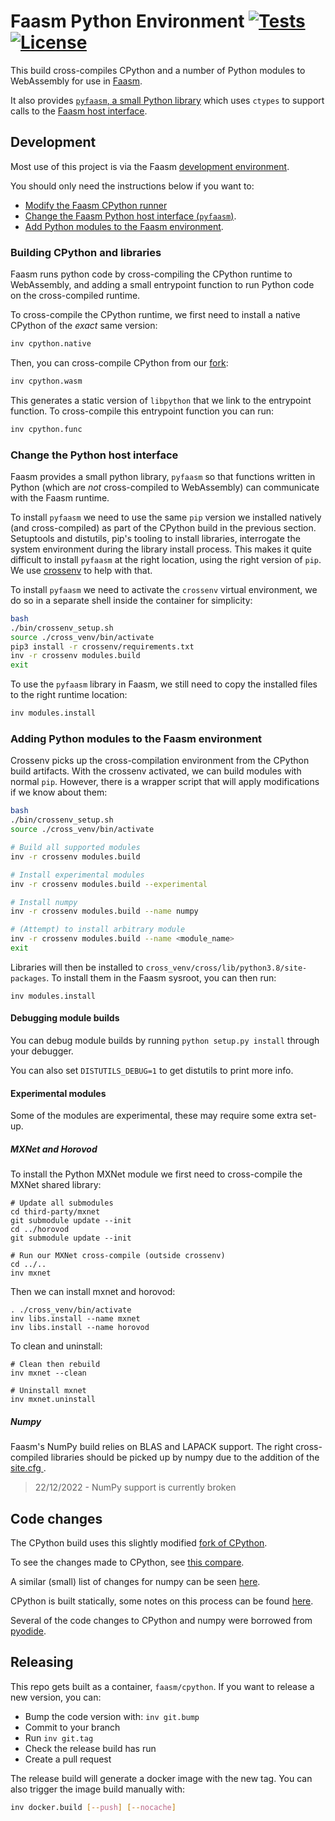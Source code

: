 # Faasm Python Environment [![Tests](https://github.com/faasm/python/workflows/Tests/badge.svg?branch=main)](https://github.com/faasm/python/actions)  [![License](https://img.shields.io/github/license/faasm/python.svg)](https://github.com/faasm/python/blob/main/LICENSE.md)

This build cross-compiles CPython and a number of Python modules to WebAssembly
for use in [Faasm](https://github.com/faasm/faasm).

It also provides [`pyfaasm`, a small Python library](pyfaasm/) which uses
`ctypes` to support calls to the [Faasm host
interface](https://faasm.readthedocs.io/en/latest/source/host_interface.html).

## Development

Most use of this project is via the Faasm [development
environment](https://faasm.readthedocs.io/en/latest/source/development.html).

You should only need the instructions below if you want to:

- [Modify the Faasm CPython runner](#building-cpython-and-libraries)
- [Change the Faasm Python host interface (`pyfaasm`)](#change-the-python-host-interface).
- [Add Python modules to the Faasm environment](#addding-python-modules-to-the-faasm-environment).

### Building CPython and libraries

Faasm runs python code by cross-compiling the CPython runtime to WebAssembly,
and adding a small entrypoint function to run Python code on the cross-compiled
runtime.

To cross-compile the CPython runtime, we first need to install a native CPython
of the _exact_ same version:

```bash
inv cpython.native
```

Then, you can cross-compile CPython from our [fork](
https://github.com/faasm/cpython):

```bash
inv cpython.wasm
```

This generates a static version of `libpython` that we link to the entrypoint
function. To cross-compile this entrypoint function you can run:

```bash
inv cpython.func
```

### Change the Python host interface

Faasm provides a small python library, `pyfaasm` so that functions written in
Python (which are _not_ cross-compiled to WebAssembly) can communicate with the
Faasm runtime.

To install `pyfaasm` we need to use the same `pip` version we installed
natively (and cross-compiled) as part of the CPython build in the previous
section. Setuptools and distutils, pip's tooling to install libraries,
interrogate the system environment during the library install process. This
makes it quite difficult to install `pyfaasm` at the right location, using the
right version of `pip`. We use [crossenv](https://github.com/benfogle/crossenv)
to help with that.

To install `pyfaasm` we need to activate the `crossenv` virtual environment, we
do so in a separate shell inside the container for simplicity:

```bash
bash
./bin/crossenv_setup.sh
source ./cross_venv/bin/activate
pip3 install -r crossenv/requirements.txt
inv -r crossenv modules.build
exit
```

To use the `pyfaasm` library in Faasm, we still need to copy the installed
files to the right runtime location:

```bash
inv modules.install
```

### Adding Python modules to the Faasm environment

Crossenv picks up the cross-compilation environment from the CPython
build artifacts. With the crossenv activated, we can build modules with normal
`pip`. However, there is a wrapper script that will apply modifications if we
know about them:

```bash
bash
./bin/crossenv_setup.sh
source ./cross_venv/bin/activate

# Build all supported modules
inv -r crossenv modules.build

# Install experimental modules
inv -r crossenv modules.build --experimental

# Install numpy
inv -r crossenv modules.build --name numpy

# (Attempt) to install arbitrary module
inv -r crossenv modules.build --name <module_name>
exit
```

Libraries will then be installed to
`cross_venv/cross/lib/python3.8/site-packages`. To install them in the Faasm
sysroot, you can then run:

```
inv modules.install
```

#### Debugging module builds

You can debug module builds by running `python setup.py install` through your
debugger.

You can also set `DISTUTILS_DEBUG=1` to get distutils to print more info.

#### Experimental modules

Some of the modules are experimental, these may require some extra set-up.

##### MXNet and Horovod

To install the Python MXNet module we first need to cross-compile the MXNet
shared library:

```
# Update all submodules
cd third-party/mxnet
git submodule update --init
cd ../horovod
git submodule update --init

# Run our MXNet cross-compile (outside crossenv)
cd ../..
inv mxnet
```

Then we can install mxnet and horovod:

```
. ./cross_venv/bin/activate
inv libs.install --name mxnet
inv libs.install --name horovod
```

To clean and uninstall:

```
# Clean then rebuild
inv mxnet --clean

# Uninstall mxnet
inv mxnet.uninstall
```

##### Numpy

Faasm's NumPy build relies on BLAS and LAPACK support. The right cross-compiled
libraries should be picked up by numpy due to the addition of the [site.cfg
](../third-party/numpy/site.cfg).

> 22/12/2022 - NumPy support is currently broken

## Code changes

The CPython build uses this slightly modified [fork of
CPython](https://github.com/faasm/cpython/tree/faasm).

To see the changes made to CPython, see [this
compare](https://github.com/python/cpython/compare/v3.8.2...faasm:faasm).

A similar (small) list of changes for numpy can be seen
[here](https://github.com/numpy/numpy/compare/v1.19.2...faasm:faasm).

CPython is built statically, some notes on this process can be found
[here](https://wiki.python.org/moin/BuildStatically).

Several of the code changes to CPython and numpy were borrowed from
[pyodide](https://github.com/iodide-project/pyodide).

## Releasing

This repo gets built as a container, `faasm/cpython`. If you want to release a
new version, you can:

- Bump the code version with: `inv git.bump`
- Commit to your branch
- Run `inv git.tag`
- Check the release build has run
- Create a pull request

The release build will generate a docker image with the new tag. You can also
trigger the image build manually with:

```bash
inv docker.build [--push] [--nocache]
```

